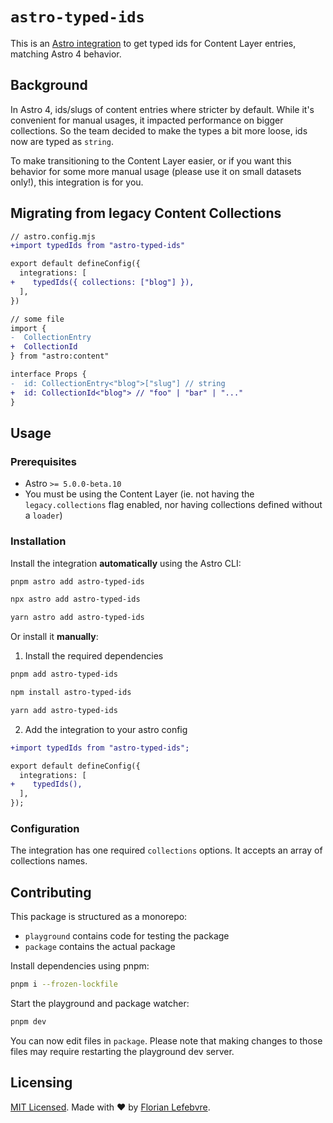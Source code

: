 # `astro-typed-ids`

This is an [Astro integration](https://docs.astro.build/en/guides/integrations-guide/) to get typed ids for Content Layer entries, matching Astro 4 behavior.

## Background

In Astro 4, ids/slugs of content entries where stricter by default. While it's convenient for manual usages, it impacted performance on bigger collections. So the team decided to make the types a bit more loose, ids now are typed as `string`.

To make transitioning to the Content Layer easier, or if you want this behavior for some more manual usage (please use it on small datasets only!), this integration is for you.

## Migrating from legacy Content Collections

```diff
// astro.config.mjs
+import typedIds from "astro-typed-ids"

export default defineConfig({
  integrations: [
+    typedIds({ collections: ["blog"] }),
  ],
})

// some file
import {
-  CollectionEntry
+  CollectionId
} from "astro:content"

interface Props {
-  id: CollectionEntry<"blog">["slug"] // string
+  id: CollectionId<"blog"> // "foo" | "bar" | "..."
}
```

## Usage

### Prerequisites

- Astro `>= 5.0.0-beta.10`
- You must be using the Content Layer (ie. not having the `legacy.collections` flag enabled, nor having collections defined without a `loader`)

### Installation

Install the integration **automatically** using the Astro CLI:

```bash
pnpm astro add astro-typed-ids
```

```bash
npx astro add astro-typed-ids
```

```bash
yarn astro add astro-typed-ids
```

Or install it **manually**:

1. Install the required dependencies

```bash
pnpm add astro-typed-ids
```

```bash
npm install astro-typed-ids
```

```bash
yarn add astro-typed-ids
```

2. Add the integration to your astro config

```diff
+import typedIds from "astro-typed-ids";

export default defineConfig({
  integrations: [
+    typedIds(),
  ],
});
```

### Configuration

The integration has one required `collections` options. It accepts an array of collections names.

## Contributing

This package is structured as a monorepo:

- `playground` contains code for testing the package
- `package` contains the actual package

Install dependencies using pnpm: 

```bash
pnpm i --frozen-lockfile
```

Start the playground and package watcher:

```bash
pnpm dev
```

You can now edit files in `package`. Please note that making changes to those files may require restarting the playground dev server.

## Licensing

[MIT Licensed](https://github.com/florian-lefebvre/astro-typed-ids/blob/main/LICENSE). Made with ❤️ by [Florian Lefebvre](https://github.com/florian-lefebvre).
